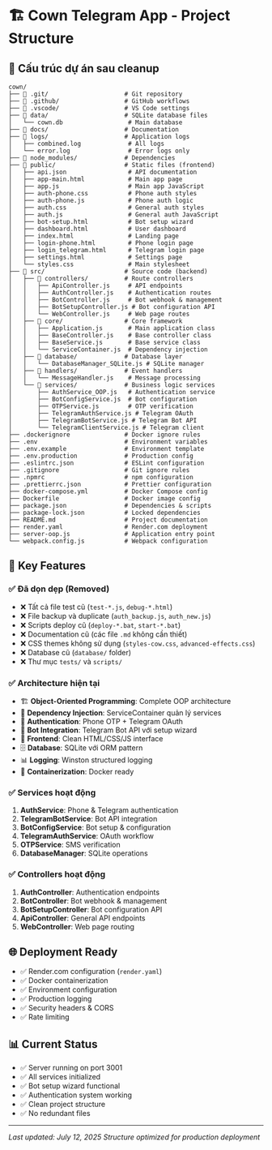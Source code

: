 # 🏗️ Cown Telegram App - Project Structure

## 📁 **Cấu trúc dự án sau cleanup**

```
cown/
├── 📁 .git/                     # Git repository
├── 📁 .github/                  # GitHub workflows
├── 📁 .vscode/                  # VS Code settings
├── 📁 data/                     # SQLite database files
│   └── cown.db                  # Main database
├── 📁 docs/                     # Documentation
├── 📁 logs/                     # Application logs
│   ├── combined.log             # All logs
│   └── error.log                # Error logs only
├── 📁 node_modules/             # Dependencies
├── 📁 public/                   # Static files (frontend)
│   ├── api.json                 # API documentation
│   ├── app-main.html            # Main app page
│   ├── app.js                   # Main app JavaScript
│   ├── auth-phone.css           # Phone auth styles
│   ├── auth-phone.js            # Phone auth logic
│   ├── auth.css                 # General auth styles
│   ├── auth.js                  # General auth JavaScript
│   ├── bot-setup.html           # Bot setup wizard
│   ├── dashboard.html           # User dashboard
│   ├── index.html               # Landing page
│   ├── login-phone.html         # Phone login page
│   ├── login_telegram.html      # Telegram login page
│   ├── settings.html            # Settings page
│   └── styles.css               # Main stylesheet
├── 📁 src/                      # Source code (backend)
│   ├── 📁 controllers/          # Route controllers
│   │   ├── ApiController.js     # API endpoints
│   │   ├── AuthController.js    # Authentication routes
│   │   ├── BotController.js     # Bot webhook & management
│   │   ├── BotSetupController.js # Bot configuration API
│   │   └── WebController.js     # Web page routes
│   ├── 📁 core/                 # Core framework
│   │   ├── Application.js       # Main application class
│   │   ├── BaseController.js    # Base controller class
│   │   ├── BaseService.js       # Base service class
│   │   └── ServiceContainer.js  # Dependency injection
│   ├── 📁 database/             # Database layer
│   │   └── DatabaseManager_SQLite.js # SQLite manager
│   ├── 📁 handlers/             # Event handlers
│   │   └── MessageHandler.js    # Message processing
│   └── 📁 services/             # Business logic services
│       ├── AuthService_OOP.js   # Authentication service
│       ├── BotConfigService.js  # Bot configuration
│       ├── OTPService.js        # OTP verification
│       ├── TelegramAuthService.js # Telegram OAuth
│       ├── TelegramBotService.js # Telegram Bot API
│       └── TelegramClientService.js # Telegram client
├── .dockerignore               # Docker ignore rules
├── .env                        # Environment variables
├── .env.example                # Environment template
├── .env.production             # Production config
├── .eslintrc.json              # ESLint configuration
├── .gitignore                  # Git ignore rules
├── .npmrc                      # npm configuration
├── .prettierrc.json            # Prettier configuration
├── docker-compose.yml          # Docker Compose config
├── Dockerfile                  # Docker image config
├── package.json                # Dependencies & scripts
├── package-lock.json           # Locked dependencies
├── README.md                   # Project documentation
├── render.yaml                 # Render.com deployment
├── server-oop.js               # Application entry point
└── webpack.config.js           # Webpack configuration
```

## 🚀 **Key Features**

### ✅ **Đã dọn dẹp (Removed)**

- ❌ Tất cả file test cũ (`test-*.js`, `debug-*.html`)
- ❌ File backup và duplicate (`auth_backup.js`, `auth_new.js`)
- ❌ Scripts deploy cũ (`deploy-*.bat`, `start-*.bat`)
- ❌ Documentation cũ (các file `.md` không cần thiết)
- ❌ CSS themes không sử dụng (`styles-cow.css`, `advanced-effects.css`)
- ❌ Database cũ (`database/` folder)
- ❌ Thư mục `tests/` và `scripts/`

### ✅ **Architecture hiện tại**

- 🏗️ **Object-Oriented Programming**: Complete OOP architecture
- 🔧 **Dependency Injection**: ServiceContainer quản lý services
- 🔐 **Authentication**: Phone OTP + Telegram OAuth
- 🤖 **Bot Integration**: Telegram Bot API với setup wizard
- 📱 **Frontend**: Clean HTML/CSS/JS interface
- 🗄️ **Database**: SQLite với ORM pattern
- 📊 **Logging**: Winston structured logging
- 🐳 **Containerization**: Docker ready

### ✅ **Services hoạt động**

1. **AuthService**: Phone & Telegram authentication
2. **TelegramBotService**: Bot API integration
3. **BotConfigService**: Bot setup & configuration
4. **TelegramAuthService**: OAuth workflow
5. **OTPService**: SMS verification
6. **DatabaseManager**: SQLite operations

### ✅ **Controllers hoạt động**

1. **AuthController**: Authentication endpoints
2. **BotController**: Bot webhook & management
3. **BotSetupController**: Bot configuration API
4. **ApiController**: General API endpoints
5. **WebController**: Web page routing

## 🌐 **Deployment Ready**

- ✅ Render.com configuration (`render.yaml`)
- ✅ Docker containerization
- ✅ Environment configuration
- ✅ Production logging
- ✅ Security headers & CORS
- ✅ Rate limiting

## 📊 **Current Status**

- ✅ Server running on port 3001
- ✅ All services initialized
- ✅ Bot setup wizard functional
- ✅ Authentication system working
- ✅ Clean project structure
- ✅ No redundant files

---

_Last updated: July 12, 2025_
_Structure optimized for production deployment_
